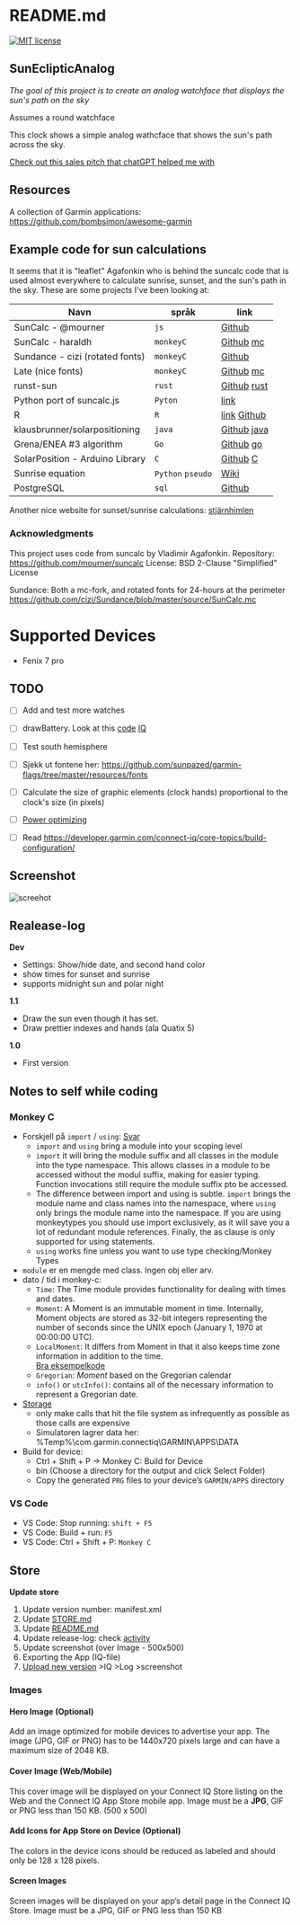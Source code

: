# README.md

[![MIT license](https://img.shields.io/badge/License-MIT-blue.svg)](https://lbesson.mit-license.org/)

## SunEclipticAnalog

*The goal of this project is to create an analog watchface that displays the sun's path on the sky*

Assumes a round watchface

This clock shows a simple analog wathcface that shows the sun's path across the sky.

[Check out this sales pitch that chatGPT helped me with](https://github.com/SverreWisloff/SunEclipticAnalog/blob/main/STORE.md)

## Resources

A collection of Garmin applications: https://github.com/bombsimon/awesome-garmin

## Example code for sun calculations
It seems that it is "leaflet" Agafonkin who is behind the suncalc code that is used almost everywhere to calculate sunrise, sunset, and the sun's path in the sky. These are some projects I've been looking at:

| Navn  | språk | link   |
|-------|-------|--------|
| SunCalc - @mourner | `js` | [Github](https://github.com/mourner/suncalc) |
| SunCalc - haraldh | `monkeyC` | [Github](https://github.com/haraldh/SunCalc) [mc](https://github.com/haraldh/SunCalc/blob/master/source/SunCalc.mc)|
| Sundance - cizi (rotated fonts)| `monkeyC` | [Github](https://github.com/cizi/Sundance/blob/master/source/SunCalc.mc) |
|Late (nice fonts)|`monkeyC`|[Github](https://github.com/myneur/late/) [mc](https://github.com/myneur/late/blob/master/source/sunrisetCompute.mc)|
|runst-sun | `rust` |[Github](https://github.imc.re/flosse/rust-sun) [rust](https://github.imc.re/flosse/rust-sun/blob/master/src/lib.rs)|
|Python port of suncalc.js | `Pyton` | [link](https://pypi.org/project/suncalc/) |
|R|`R`|[link](https://cran.r-project.org/web/packages/suncalc/index.html) [Github](https://github.com/datastorm-open/suncalc)
|klausbrunner/solarpositioning|`java`|[Github](https://github.com/klausbrunner/solarpositioning) [java](https://github.com/KlausBrunner/solarpositioning/blob/master/src/main/java/net/e175/klaus/solarpositioning/Grena3.java)
|Grena/ENEA #3 algorithm| `Go` |[Github](https://github.com/klausbrunner/gosolarpos) [go](https://github.com/klausbrunner/gosolarpos/blob/master/grena3.go)
|SolarPosition - Arduino Library|`C`|[Github](https://github.com/KenWillmott/SolarPosition) [C](https://github.com/KenWillmott/SolarPosition/blob/master/SolarPosition.cpp)
|Sunrise equation|`Python` `pseudo`|[Wiki](https://en.wikipedia.org/wiki/Sunrise_equation)
|PostgreSQL|`sql`|[Github](https://github.com/olithissen/suncalc_postgres)|

Another nice website for sunset/sunrise calculations: [stjärnhimlen](https://www.stjarnhimlen.se/comp/riset.html)

### **Acknowledgments**
This project uses code from suncalc by Vladimir Agafonkin.
Repository: https://github.com/mourner/suncalc 
License: BSD 2-Clause "Simplified" License

Sundance: Both a  mc-fork, and rotated fonts for 24-hours at the perimeter  
https://github.com/cizi/Sundance/blob/master/source/SunCalc.mc

# Supported Devices
- Fenix 7 pro

## TODO
- [ ] Add and test more watches 
- [ ] drawBattery. Look at this [code](https://github.com/dennybiasiolli/garmin-connect-iq/tree/main/Analog24hour/source) [IQ](https://apps.garmin.com/nb-NO/apps/292387a3-611e-49bd-add4-dee28edc1d57)
- [ ] Test south hemisphere
- [ ] Sjekk ut fontene her: https://github.com/sunpazed/garmin-flags/tree/master/resources/fonts
- [ ] Calculate the size of graphic elements (clock hands) proportional to the clock's size (in pixels)
- [ ] [Power optimizing](https://developer.garmin.com/connect-iq/api-docs/Toybox/WatchUi/WatchFace.html)
- [ ] Read https://developer.garmin.com/connect-iq/core-topics/build-configuration/


## Screenshot
![screehot](https://github.com/SverreWisloff/SunEclipticAnalog/blob/main/screenshot/screenshot_20241230_sim.png?raw=true)


## Realease-log
**Dev**
- Settings: Show/hide date, and second hand color
- show times for sunset and sunrise 
- supports midnight sun and polar night

**1.1**
- Draw the sun even though it has set.
- Draw prettier indexes and hands (ala Quatix 5)

**1.0**
- First version

## Notes to self while coding

### Monkey C
- Forskjell på `import` / `using`: [Svar](https://developer.garmin.com/connect-iq/monkey-c/monkey-types/)
    - `import` and `using` bring a module into your scoping level
    - `import` it will bring the module suffix and all classes in the module into the type namespace. This allows classes in a module to be accessed without the modul suffix, making for easier typing. Function invocations still require the module suffix pto be accessed.
    - The difference between import and using is subtle. `import` brings the module name and class names into the namespace, where `using` only brings the module name into the namespace. If you are using monkeytypes you should use import exclusively, as it will save you a lot of redundant module references. Finally, the as clause is only supported for using statements.
    - `using` works fine unless you want to use type checking/Monkey Types
- `module` er en mengde med class. Ingen obj eller arv.
- dato / tid i monkey-c: 
    - `Time`: The Time module provides functionality for dealing with times and dates.
    - `Moment`: A Moment is an immutable moment in time. Internally, Moment objects are stored as 32-bit integers representing the number of seconds since the UNIX epoch (January 1, 1970 at 00:00:00 UTC).
    - `LocalMoment`: It differs from Moment in that it also keeps time zone information in addition to the time. \
    [Bra eksempelkode](https://developer.garmin.com/connect-iq/api-docs/Toybox/Time/LocalMoment.html)
    - `Gregorian`: *Moment* based on the Gregorian calendar
    - `info()` or `utcInfo()`: contains all of the necessary information to represent a Gregorian date.
- [Storage](https://developer.garmin.com/connect-iq/core-topics/properties-and-app-settings/)
    - only make calls that hit the file system as infrequently as possible as those calls are expensive
    - Simulatoren lagrer data her: %Temp%\com.garmin.connectiq\GARMIN\APPS\DATA
- Build for device:
    - Ctrl + Shift + P -> Monkey C: Build for Device
    - bin (Choose a directory for the output and click Select Folder)
    - Copy the generated `PRG` files to your device’s `GARMIN/APPS` directory

### VS Code
- VS Code: Stop running: `shift + F5`
- VS Code: Build + run: `F5`
- VS Code: Ctrl + Shift + P: `Monkey C`

## Store

**Update store**
1. Update version number: manifest.xml
2. Update [STORE.md](https://github.com/SverreWisloff/SunEclipticAnalog/blob/main/STORE.md)
3. Update [README.md](https://github.com/SverreWisloff/SunEclipticAnalog/blob/main/README.md)
4. Update release-log: check [activity](https://github.com/SverreWisloff/SunEclipticAnalog/activity)
5. Update screenshot (over Image - 500x500)
6. Exporting the App (IQ-file)
7. [Upload new version](https://apps.garmin.com/developer/dashboard) >IQ >Log >screenshot

### Images
#### Hero Image (Optional)
Add an image optimized for mobile devices to advertise your app. The image (JPG, GIF or PNG) has to be 1440x720 pixels large and can have a maximum size of 2048 KB.
#### Cover Image (Web/Mobile)
This cover image will be displayed on your Connect IQ Store listing on the Web and the Connect IQ App Store mobile app. Image must be a **JPG**, GIF or PNG less than 150 KB.
(500 x 500)
#### Add Icons for App Store on Device (Optional)
The colors in the device icons should be reduced as labeled and should only be 128 x 128 pixels.
#### Screen Images
Screen images will be displayed on your app’s detail page in the Connect IQ Store. Image must be a JPG, GIF or PNG less than 150 KB





